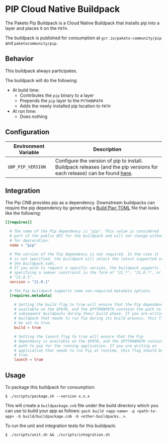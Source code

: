 # PIP Cloud Native Buildpack
The Paketo Pip Buildpack is a Cloud Native Buildpack that installs pip into a
layer and places it on the `PATH`.

The buildpack is published for consumption at `gcr.io/paketo-community/pip` and
`paketocommunity/pip`.

## Behavior
This buildpack always participates.

The buildpack will do the following:
* At build time:
  - Contributes the `pip` binary to a layer
  - Prepends the `pip` layer to the `PYTHONPATH`
  - Adds the newly installed pip location to `PATH`
* At run time:
  - Does nothing

## Configuration
| Environment Variable | Description
| -------------------- | -----------
| `$BP_PIP_VERSION` | Configure the version of pip to install. Buildpack releases (and the pip versions for each release) can be found [here](https://github.com/paketo-community/pip/releases).

## Integration

The Pip CNB provides pip as a dependency. Downstream buildpacks can require the pip
dependency by generating a [Build Plan
TOML](https://github.com/buildpacks/spec/blob/master/buildpack.md#build-plan-toml)
file that looks like the following:

```toml
[[requires]]

  # The name of the Pip dependency is "pip". This value is considered
  # part of the public API for the buildpack and will not change without a plan
  # for deprecation.
  name = "pip"

  # The version of the Pip dependency is not required. In the case it
  # is not specified, the buildpack will select the latest supported version in
  # the buildpack.toml.
  # If you wish to request a specific version, the buildpack supports
  # specifying a semver constraint in the form of "21.*", "21.0.*", or even
  # "21.0.1".
  version = "21.0.1"

  # The Pip buildpack supports some non-required metadata options.
  [requires.metadata]

    # Setting the build flag to true will ensure that the Pip dependency is
    # available on the $PATH, and the $PYTHONPATH contains the path to pip for
    # subsequent buildpacks during their build phase. If you are writing a
    # buildpack that needs to run Pip during its build process, this flag should
    # be set to true.
    build = true

    # Setting the launch flag to true will ensure that the Pip
    # dependency is available on the $PATH, and the $PYTHONPATH contains the
    # path to pip for the running application. If you are writing an
    # application that needs to run Pip at runtime, this flag should be set to
    # true.
    launch = true
```

## Usage

To package this buildpack for consumption:
```
$ ./scripts/package.sh --version x.x.x
```
This will create a `buildpackage.cnb` file under the build directory which you
can use to build your app as follows: `pack build <app-name> -p <path-to-app> -b
build/buildpackage.cnb -b <other-buildpacks..>`.

To run the unit and integration tests for this buildpack:
```
$ ./scripts/unit.sh && ./scripts/integration.sh
```
